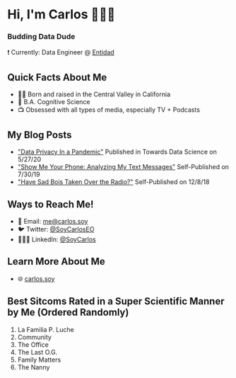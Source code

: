 # Hi, I'm Carlos 🙋🏼‍♂️
### Budding Data Dude
❗ Currently: Data Engineer @ [Entidad](https://www.entidad.io/)

## Quick Facts About Me
- 👶🏼 Born and raised in the Central Valley in California
- 🐻 B.A. Cognitive Science
- 📺 Obsessed with all types of media, especially TV + Podcasts

<!--
## Type of Work I've Done in the Past
- U.S. Census Bureau: NLP + ML
- UC Berkeley DSEP Data Peer Consultants: Data Science consultations and workshops
- UC Berkeley Library Data Fellow: Organizing Workshops

## Type of Work I'm Interested In
Data Science in ______
- Politics
- Government
- Public Policy
- Clinical Mental Health
- Anything Really I'd Love a Job
-->

## My Blog Posts
- ["Data Privacy In a Pandemic"](https://towardsdatascience.com/data-privacy-in-a-pandemic-901e828b850a) Published in Towards Data Science on 5/27/20
- ["Show Me Your Phone: Analyzing My Text Messages"](https://medium.com/soycarlos/show-me-your-phone-analyzing-my-text-messages-6a2b70d8f776) Self-Published on 7/30/19
- ["Have Sad Bois Taken Over the Radio?"](https://medium.com/soycarlos/have-sad-bois-taken-over-the-radio-2d42d9618073) Self-Published on 12/8/18

## Ways to Reach Me!
- 📮 Email: [me@carlos.soy](mailto:me@carlos.soy)
- 🐦 Twitter: [@SoyCarlosEO](https://twitter.com/SoyCarlosEO)
- 👨🏼‍💼 LinkedIn: [@SoyCarlos](https://www.linkedin.com/in/SoyCarlos/)

## Learn More About Me
- 🌐 [carlos.soy](https://carlos.soy/)

## Best Sitcoms Rated in a Super Scientific Manner by Me (Ordered Randomly)
1. La Familia P. Luche
2. Community
3. The Office
4. The Last O.G.
5. Family Matters
6. The Nanny
